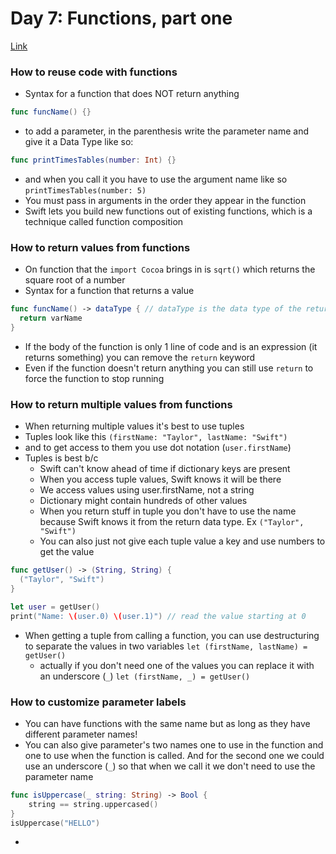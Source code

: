 # Day 7: Functions, part one
[Link](https://www.hackingwithswift.com/100/swiftui/7)

### How to reuse code with functions
* Syntax for a function that does NOT return anything
``` swift
func funcName() {} 
```
* to add a parameter, in the parenthesis write the parameter name and give it a Data Type like so: 
``` swift
func printTimesTables(number: Int) {}
```
  * and when you call it you have to use the argument name like so `printTimesTables(number: 5)` 
* You must pass in arguments in the order they appear in the function
* Swift lets you build new functions out of existing functions, which is a technique called function composition

### How to return values from functions
* On function that the `import Cocoa` brings in is `sqrt()` which returns the square root of a number
* Syntax for a function that returns a value
``` swift
func funcName() -> dataType { // dataType is the data type of the returned value
  return varName
} 
```
* If the body of the function is only 1 line of code and is an expression (it returns something) you can remove the `return` keyword
* Even if the function doesn't return anything you can still use `return` to force the function to stop running

### How to return multiple values from functions
* When returning multiple values it's best to use tuples
* Tuples look like this `(firstName: "Taylor", lastName: "Swift")`
* and to get access to them you use dot notation (`user.firstName`)
* Tuples is best b/c
  * Swift can't know ahead of time if dictionary keys are present
  * When you access tuple values, Swift knows it will be there
  * We access values using user.firstName, not a string
  * Dictionary might contain hundreds of other values
  * When you return stuff in tuple you don't have to use the name because Swift knows it from the return data type. Ex `("Taylor", "Swift")`
  * You can also just not give each tuple value a key and use numbers to get the value
``` swift
func getUser() -> (String, String) { 
  ("Taylor", "Swift")
}

let user = getUser()
print("Name: \(user.0) \(user.1)") // read the value starting at 0
```
  * When getting a tuple from calling a function, you can use destructuring to separate the values in two variables
  `let (firstName, lastName) = getUser()`
    * actually if you don't need one of the values you can replace it with an underscore (`_`)
    `let (firstName, _) = getUser()`

### How to customize parameter labels
* You can have functions with the same name but as long as they have different parameter names!
* You can also give parameter's two names one to use in the function and one to use when the function is called. And for the second one we could use an underscore (`_`) so that when we call it we don't need to use the parameter name
``` swift
func isUppercase(_ string: String) -> Bool {
    string == string.uppercased()
}
isUppercase("HELLO")
```
* 